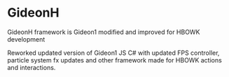# GideonH
GideonH framework is Gideon1 modified and improved for HBOWK development

Reworked updated version of Gideon1 JS C# with updated FPS controller, particle system fx updates and other framework made for HBOWK actions and interactions.
